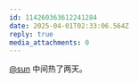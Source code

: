 ```yaml
---
id: 114260363612241284
date: 2025-04-01T02:33:06.564Z
reply: true
media_attachments: 0
---
```


[@sun](https://jiong.us/@sun) 中间热了两天。

